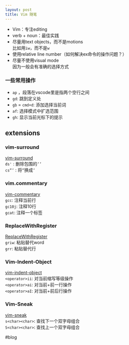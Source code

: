```yaml
---
layout: post
title: Vim 随笔
---
```


* Vim：专注editing
* verb + noun：最佳实践
* 尽量用text objects，而不是motions  
比如用`iw`，而不是`w`
* 使用relative line number（如何解决ex命令的操作问题？）
* 尽量不使用visual mode  
因为一般会有准确的选择方式

### 一些常用操作

* `ap` ，段落在vscode里是指两个空行之间
* `gd`: 跳到定义处
* `gb` = `cmd+d`: 添加选择当前词
* `af`: 选择模式中扩选范围
* `gh`: 显示当前光标下的提示

## extensions

### vim-surround

[vim-surround](https://github.com/tpope/vim-surround)  
`ds'` : 删除包围的`’’`  
`cs”’` : 将`”`换成`’`

### vim.commentary

[vim-commentary](https://github.com/tpope/vim-commentary)  
`gcc`: 注释当前行  
`gc10j`: 注释10行  
`gcat`: 注释一个标签

### ReplaceWithRegister

[ReplaceWithRegister](https://github.com/vim-scripts/ReplaceWithRegister)  
`griw`: 粘贴替代word  
`grr`: 粘贴替代行

### Vim-Indent-Object

[vim-indent-object](https://github.com/michaeljsmith/vim-indent-object)  
`<operator>ii`: 对当前缩写等级操作  
`<operator>ai`: 对当前+前一行操作  
`<operator>aI`: 对当前+前后行操作

### Vim-Sneak

[vim-sneak](https://github.com/justinmk/vim-sneak)  
`s<char><char>`: 查找下一个双字母组合  
`S<char><char>`: 查找上一个双字母组合

#blog
